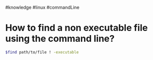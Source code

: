 #knowledge
#linux
#commandLine

# How to find a non executable file using the command line?

```sh
$find path/to/file ! -executable
```
